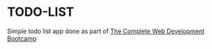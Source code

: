 # TODO-LIST

Simple todo list app done as part of [The Complete Web Development Bootcamp](https://www.udemy.com/course/the-complete-web-development-bootcamp/)
